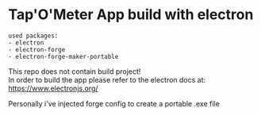 # Tap'O'Meter App build with electron

```
used packages:
- electron
- electron-forge
- electron-forge-maker-portable
```

This repo does not contain build project!<br>
In order to build the app please refer to the electron docs at: https://www.electronjs.org/

<p>
  Personally i've injected forge config to create a portable .exe file
</p>
